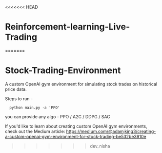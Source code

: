 <<<<<<< HEAD
# Reinforcement-learning-Live-Trading
=======
# Stock-Trading-Environment

A custom OpenAI gym environment for simulating stock trades on historical price data.

Steps to run -

      python main.py -a 'PPO'


you can provide any algo - PPO / A2C / DDPG / SAC

If you'd like to learn about creating custom OpenAI gym environments, check out the Medium article: https://medium.com/@adamjking3/creating-a-custom-openai-gym-environment-for-stock-trading-be532be3910e
>>>>>>> dev_nisha
